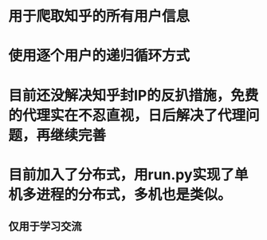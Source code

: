 
# 用于爬取知乎的所有用户信息
# 使用逐个用户的递归循环方式

# 目前还没解决知乎封IP的反扒措施，免费的代理实在不忍直视，日后解决了代理问题，再继续完善
# 目前加入了分布式，用run.py实现了单机多进程的分布式，多机也是类似。

## 仅用于学习交流
